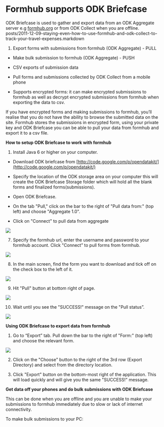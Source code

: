 # Formhub supports ODK Briefcase

ODK Briefcase is used to gather and export data from an ODK Aggregate server e.g [formhub.org](https://formhub.org) or from ODK Collect when you are offline.
posts/2011-12-09-staying-even-how-to-use-formhub-and-odk-collect-to-track-your-travel-expenses.markdown
1.  Export forms with submissions from formhub (ODK Aggregate) - PULL 

*   Make bulk submission to formhub (ODK Aggregate) - PUSH

*  CSV exports of submission data

*  Pull forms and submissions collected by ODK Collect from a mobile phone

*  Supports encrypted forms: it can make encrypted submissions to formhub as well
    as decrypt encrypted submissions from formhub when exporting the data to csv.
     
     
If you have encrypted forms and making submissions to formhub, you’ll realise 
that you do not have the ability to browse the submitted data on the site.
Formhub stores the submissions in encrypted form, using your private key and 
ODK Briefcase you can be able to pull your data from formhub and export it 
to a csv  file.

**How to setup ODK Briefcase to work with formhub**

1. Install Java 6 or higher on your computer.

*  Download ODK briefcase from [http://code.google.com/p/opendatakit/](http://code.google.com/p/opendatakit/)

*  Specify the location of the ODK storage area on your computer this will 
   create the ODK Briefcase Storage folder which will hold all the blank
   forms and finalized forms(submissions).
   
*  Open ODK Briefcase.

*  On the tab "Pull," click on the bar to the right of "Pull data from:" 
   (top left) and choose "Aggregate 1.0".
   
*   Click on "Connect" to pull data from aggregate

![](/http://www.flickr.com/photos/97973954@N06/9140785103/sizes/z/in/photostream/)

7.  Specify the formhub url, enter the username and password to your formhub account.
    Click "Connect” to pull forms from formhub.
  
![](/http://www.flickr.com/photos/97973954@N06/9140785689/)

8.  In the main screen, find the form you want to download and tick off on the 
    check box to the left of it.
    
![](/http://www.flickr.com/photos/97973954@N06/9143039988/)

9.   Hit "Pull" button at bottom right of page.

![](/http://www.flickr.com/photos/97973954@N06/9140794389/)

10.  Wait until you see the "SUCCESS!" message on the "Pull status”.

![](/http://www.flickr.com/photos/97973954@N06/9143022580/)


**Using ODK Briefcase to export data from formhub** 

1. Go to “Export” tab. Pull down the bar to the right of "Form:" (top left) 
   and choose the relevant form. 

![](/http://www.flickr.com/photos/97973954@N06/9143049274/)   
   
2. Click on the "Choose" button to the right of the 3rd row (Export Directory) 
   and select from the directory location.
   
3. Click "Export" button on the bottom-most right of the application. 
   This will  load  quickly and will give you the same "SUCCESS!" message.
   
   
**Get data off your phones and do bulk submissions with ODK Briefcase**

This can be done when you are offline and you are unable to make your submissions to formhub immediately due to slow or lack of internet connectivity.

To make bulk submissions to your PC:


   
   





    
    


    
















